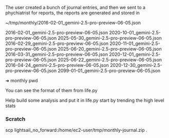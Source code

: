 The user created a bunch of journal entries, and then we sent to a phychiatrist for reports, the reports are generated and stored in

~/tmp/monthly/2016-02-01_gemini-2.5-pro-preview-06-05.json

2016-02-01_gemini-2.5-pro-preview-06-05.json 2020-10-01_gemini-2.5-pro-preview-06-05.json 2025-05-30_gemini-2.5-pro-preview-06-05.json
2016-02-29_gemini-2.5-pro-preview-06-05.json 2020-11-01_gemini-2.5-pro-preview-06-05.json 2025-06-20_gemini-2.5-pro-preview-06-05.json
2016-03-31_gemini-2.5-pro-preview-06-05.json 2020-12-01_gemini-2.5-pro-preview-06-05.json 2025-06-22_gemini-2.5-pro-preview-06-05.json
2016-04-24_gemini-2.5-pro-preview-06-05.json 2020-12-30_gemini-2.5-pro-preview-06-05.json 2099-01-01_gemini-2.5-pro-preview-06-05.json

➜ monthly pwd

You can see the format of them from life.py

Help build some analysis and put it in life.py start by trending the high level stats

### Scratch

scp lightsail_no_forward:/home/ec2-user/tmp/monthly-journal.zip .
